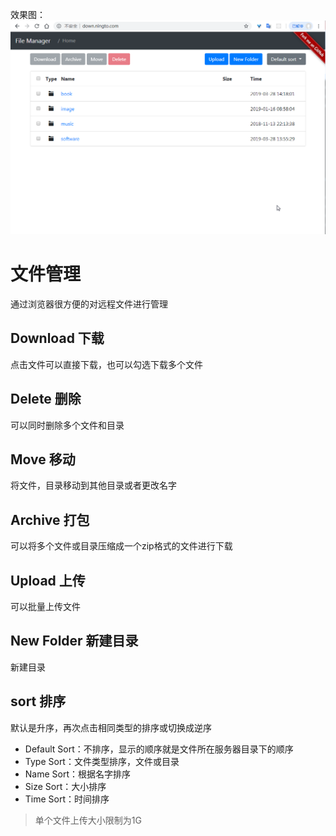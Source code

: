 效果图：
![node_file_mng](node_file_mng.png)

# 文件管理
通过浏览器很方便的对远程文件进行管理

## Download 下载
点击文件可以直接下载，也可以勾选下载多个文件

## Delete 删除
可以同时删除多个文件和目录

## Move 移动
将文件，目录移动到其他目录或者更改名字

## Archive 打包
可以将多个文件或目录压缩成一个zip格式的文件进行下载

## Upload 上传
可以批量上传文件

## New Folder 新建目录
新建目录

## sort 排序
默认是升序，再次点击相同类型的排序或切换成逆序  
* Default Sort：不排序，显示的顺序就是文件所在服务器目录下的顺序  
* Type Sort：文件类型排序，文件或目录  
* Name Sort：根据名字排序  
* Size Sort：大小排序
* Time Sort：时间排序

> 单个文件上传大小限制为1G
